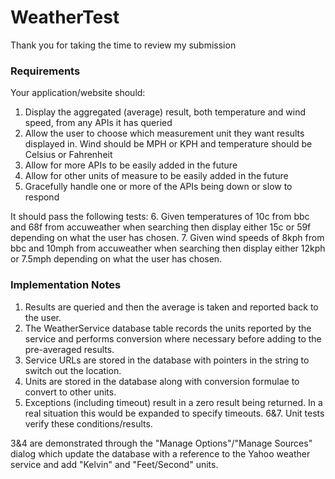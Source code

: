 # WeatherTest

Thank you for taking the time to review my submission

### Requirements
Your application/website should:
1. Display the aggregated (average) result, both temperature and wind speed, from any APIs it has queried
2. Allow the user to choose which measurement unit they want results displayed in. Wind should be MPH or KPH and temperature should be Celsius or Fahrenheit
3. Allow for more APIs to be easily added in the future
4. Allow for other units of measure to be easily added in the future
5. Gracefully handle one or more of the APIs being down or slow to respond

It should pass the following tests:
6.	Given temperatures of 10c from bbc and 68f from accuweather when searching then display either 15c or 59f depending on what the user has chosen.
7.	Given wind speeds of 8kph from bbc and 10mph from accuweather when searching then display either 12kph or 7.5mph depending on what the user has chosen.

### Implementation Notes
1. Results are queried and then the average is taken and reported back to the user.
2. The WeatherService database table records the units reported by the service and performs conversion where necessary before adding to the pre-averaged results.
3. Service URLs are stored in the database with pointers in the string to switch out the location.
4. Units are stored in the database along with conversion formulae to convert to other units.
5. Exceptions (including timeout) result in a zero result being returned. In a real situation this would be expanded to specify timeouts.
6&7. Unit tests verify these conditions/results.

3&4 are demonstrated through the "Manage Options"/"Manage Sources" dialog which update the database with a reference to the Yahoo weather service and add "Kelvin" and "Feet/Second" units.

